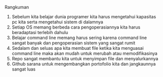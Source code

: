 Rangkuman
1. Sebelum kita belajar dunia programer kita harus mengetahui kapasitas pc kita serta mengetahui sistem di dalamnya
2. Setiap OS memang berbeda cara pengoperasiannya kita harus beradaptasi terlebih dahulu
3. Belajar command line memang harus sering karena command line sangat banyak dan pengoperasian sistem yang sangat rumit
4. Sedalam dan seluas apa kita membuat file ketika kita menguasai command line maka akan mudah untuk merubah atau memodifikasinya
5. Repo sangat membantu kita untuk menyimpan file dan menyalurkannya
6. Github sarana untuk mengembangkan portofolio kita dan jangkaunnya sangat luas
